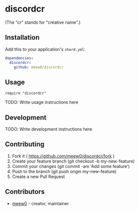 # discordcr

(The "cr" stands for "creative name".)

## Installation


Add this to your application's `shard.yml`:

```yaml
dependencies:
  discordcr:
    github: meew0/discordcr
```


## Usage


```crystal
require "discordcr"
```


TODO: Write usage instructions here

## Development

TODO: Write development instructions here

## Contributing

1. Fork it ( https://github.com/meew0/discordcr/fork )
2. Create your feature branch (git checkout -b my-new-feature)
3. Commit your changes (git commit -am 'Add some feature')
4. Push to the branch (git push origin my-new-feature)
5. Create a new Pull Request

## Contributors

- [meew0](https://github.com/meew0) - creator, maintainer

